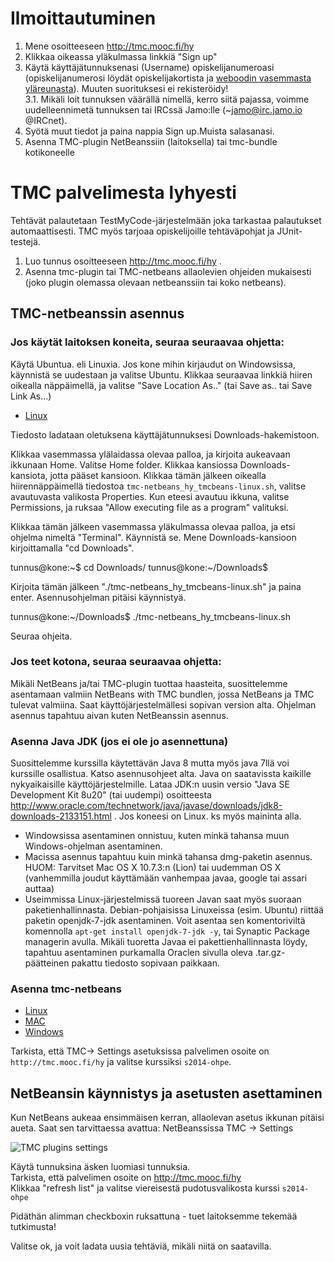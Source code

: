 

# Ilmoittautuminen

1. Mene osoitteeseen http://tmc.mooc.fi/hy
2. Klikkaa oikeassa yläkulmassa linkkiä "Sign up"
3. Käytä käyttäjätunnuksenasi (Username) opiskelijanumeroasi (opiskelijanumerosi löydät opiskelijakortista ja [weboodin vasemmasta yläreunasta](weboodi.helsinki.fi/hy/)). Muuten suorituksesi ei rekisteröidy!  
3.1. Mikäli loit tunnuksen väärällä nimellä, kerro siitä pajassa, voimme uudelleennimetä tunnuksen tai IRCssä Jamo:lle  (~jamo@irc.jamo.io @IRCnet). 
4. Syötä muut tiedot ja paina nappia Sign up.Muista salasanasi.
5. Asenna TMC-plugin NetBeanssiin (laitoksella) tai tmc-bundle kotikoneelle


# TMC palvelimesta lyhyesti

Tehtävät palautetaan TestMyCode-järjestelmään joka tarkastaa palautukset automaattisesti. TMC myös tarjoaa opiskelijoille tehtäväpohjat ja JUnit-testejä.


1. Luo tunnus osoitteeseen http://tmc.mooc.fi/hy .
2. Asenna tmc-plugin tai TMC-netbeans allaolevien ohjeiden mukaisesti (joko plugin olemassa olevaan netbeanssiin tai koko netbeans).

## TMC-netbeanssin asennus

### Jos käytät laitoksen koneita, seuraa seuraavaa ohjetta:

Käytä Ubuntua. eli Linuxia. Jos kone mihin kirjaudut on Windowsissa, käynnistä se uudestaan ja valitse Ubuntu. Klikkaa seuraavaa linkkiä hiiren oikealla näppäimellä, ja valitse "Save Location As.." (tai Save as.. tai Save Link As...)

* [Linux](http://update.testmycode.net/installers/tmc-netbeans_hy/tmc-netbeans_hy_tmcbeans-linux.sh)

Tiedosto ladataan oletuksena käyttäjätunnuksesi Downloads-hakemistoon. 

Klikkaa vasemmassa ylälaidassa olevaa palloa, ja kirjoita aukeavaan ikkunaan Home. Valitse Home folder. Klikkaa kansiossa Downloads-kansiota, jotta pääset kansioon. Klikkaa tämän jälkeen oikealla hiirennäppäimellä tiedostoa `tmc-netbeans_hy_tmcbeans-linux.sh`, valitse avautuvasta valikosta Properties. Kun eteesi avautuu ikkuna, valitse Permissions, ja ruksaa "Allow executing file as a program" valituksi. 

Klikkaa tämän jälkeen vasemmassa yläkulmassa olevaa palloa, ja etsi ohjelma nimeltä "Terminal". Käynnistä se. Mene Downloads-kansioon kirjoittamalla "cd Downloads". 

tunnus@kone:~$ cd Downloads/
tunnus@kone:~/Downloads$ 

Kirjoita tämän jälkeen "./tmc-netbeans_hy_tmcbeans-linux.sh" ja paina enter. Asennusohjelman pitäisi käynnistyä.

tunnus@kone:~/Downloads$ ./tmc-netbeans_hy_tmcbeans-linux.sh 

Seuraa ohjeita. 

### Jos teet kotona, seuraa seuraavaa ohjetta:
Mikäli NetBeans ja/tai TMC-plugin tuottaa haasteita, suosittelemme asentamaan valmiin NetBeans with TMC bundlen, jossa NetBeans ja TMC tulevat valmiina. Saat käyttöjärjestelmällesi sopivan version alta. Ohjelman asennus tapahtuu aivan kuten NetBeanssin asennus.

### Asenna Java JDK (jos ei ole jo asennettuna)

Suosittelemme kurssilla käytettävän Java 8 mutta myös java 7llä voi kurssille osallistua. Katso asennusohjeet alta. Java on saatavissta kaikille nykyaikaisille käyttöjärjestelmille.
Lataa JDK:n uusin versio "Java SE Development Kit 8u20" (tai uudempi) osoitteesta http://www.oracle.com/technetwork/java/javase/downloads/jdk8-downloads-2133151.html . Jos koneesi on Linux. ks myös maininta alla.

* Windowsissa asentaminen onnistuu, kuten minkä tahansa muun Windows-ohjelman asentaminen.
* Macissa asennus tapahtuu kuin minkä tahansa dmg-paketin asennus. HUOM: Tarvitset Mac OS X 10.7.3:n (Lion) tai uudemman OS X (vanhemmilla joudut käyttämään vanhempaa javaa, google tai assari auttaa)
* Useimmissa Linux-järjestelmissä tuoreen Javan saat myös suoraan paketienhallinnasta. Debian-pohjaisissa Linuxeissa (esim. Ubuntu) riittää paketin openjdk-7-jdk asentaminen. Voit asentaa sen komentoriviltä komennolla `apt-get install openjdk-7-jdk -y`, tai Synaptic Package managerin avulla. Mikäli tuoretta Javaa ei pakettienhallinnasta löydy, tapahtuu asentaminen purkamalla Oraclen sivulla oleva .tar.gz-päätteinen pakattu tiedosto sopivaan paikkaan.




### Asenna tmc-netbeans

* [Linux](http://update.testmycode.net/installers/tmc-netbeans_hy/tmc-netbeans_hy_tmcbeans-linux.sh)
* [MAC](http://update.testmycode.net/installers/tmc-netbeans_hy/tmc-netbeans_hy_tmcbeans-macosx.tgz)
* [Windows](http://update.testmycode.net/installers/tmc-netbeans_hy/tmc-netbeans_hy_tmcbeans-windows.exe)

Tarkista, että TMC-> Settings asetuksissa palvelimen osoite on `http://tmc.mooc.fi/hy` ja valitse kurssiksi `s2014-ohpe`.


## NetBeansin käynnistys ja asetusten asettaminen

Kun NetBeans aukeaa ensimmäisen kerran, allaolevan asetus ikkunan pitäisi aueta. Saat sen tarvittaessa avattua: NetBeanssissa TMC -> Settings

![TMC plugins settings](https://www.cs.helsinki.fi/u/jarmoiso/tmcee/tmc-settings.jpg "TMC plugins settings")  

Käytä tunnuksina äsken luomiasi tunnuksia.  
Tarkista, että palvelimen osoite on http://tmc.mooc.fi/hy  
Klikkaa "refresh list" ja valitse viereisestä pudotusvalikosta kurssi `s2014-ohpe`  

Pidäthän alimman checkboxin ruksattuna - tuet laitoksemme tekemää tutkimusta!

Valitse ok, ja voit ladata uusia tehtäviä, mikäli niitä on saatavilla.
